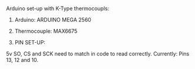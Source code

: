 Arduino set-up with K-Type thermocoupls:

1. Arduino: 
ARDUINO MEGA 2560

2. Thermocouple: 
MAX6675

3. PIN SET-UP:

5v
SO, CS and SCK need to match in code to read correctly.
Currently: 
Pins 13, 12 and 10.

